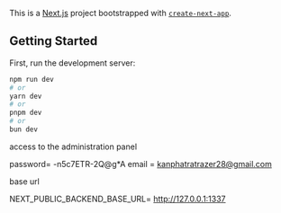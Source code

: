 This is a [Next.js](https://nextjs.org/) project bootstrapped with [`create-next-app`](https://github.com/vercel/next.js/tree/canary/packages/create-next-app).

## Getting Started

First, run the development server:

```bash
npm run dev
# or
yarn dev
# or
pnpm dev
# or
bun dev
```
access to the administration panel

password= -n5c7ETR-2Q@g*A
email = kanphatratrazer28@gmail.com

base url

NEXT_PUBLIC_BACKEND_BASE_URL= http://127.0.0.1:1337